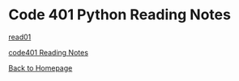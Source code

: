 # Code 401 Python Reading Notes

[read01](/401Python/read01.md)

[code401 Reading Notes](/401Python/code401Table.md)

[Back to Homepage](README.md)